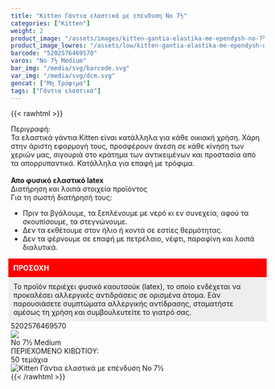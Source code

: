 ```yaml
---
title: "Kitten Γάντια ελαστικά με επένδυση Νο 7½"
categories: ["Kitten"]
weight: 2
product_image: "/assets/images/kitten-gantia-elastika-me-ependysh-no-7½.jpg"
product_image_lowres: "/assets/low/kitten-gantia-elastika-me-ependysh-no-7½.jpg"
barcode: "5202576469570"
varos: "No 7½ Medium"
bar_img: "/media/svg/barcode.svg"
var_img: "/media/svg/dcm.svg"
gencat: ["Μη Τρόφιμα"]
tags: ["Γάντια ελαστικά"]
---
```

{{< rawhtml >}}

<div class="sload210"><div class="product"><div id="sistatika">Περιγραφή:</div><div class="alltext">Τα ελαστικά γάντια Kitten είναι κατάλληλα για κάθε οικιακή χρήση. Χάρη στην άριστη εφαρμογή τους, προσφέρουν άνεση σε κάθε κίνηση των χεριών μας, σιγουριά στο κράτημα των αντικειμένων και προστασία από τα απορρυπαντικά. Κατάλληλα για επαφή με τρόφιμα.<br><br><b>Απο φυσικό ελαστικό latex</b></div><div id="loipa">Διατήρηση και λοιπά στοιχεία προϊόντος</div><div class="alltext">Για τη σωστή διατήρησή τους:<br><ul><li>Πριν τα βγάλουμε, τα ξεπλένουμε με νερό κι εν συνεχεία, αφού τα σκουπίσουμε, τα στεγνώνουμε.</li><li>Δεν τα εκθέτουμε στον ήλιο ή κοντά σε εστίες θερμότητας.</li><li>Δεν τα φέρνουμε σε επαφή με πετρέλαιο, νέφτι, παραφίνη και λοιπά διαλυτικά.</li></ul><div style="padding:10px;background:red;color:#fff;margin:0 -5px"><b>ΠΡΟΣΟΧΗ</b></div><div style="padding:10px;background:#eee;margin:0 -5px">Το προϊόν περιέχει φυσικό καουτσούκ (latex), το οποίο ενδέχεται να προκαλέσει αλλεργικές αντιδράσεις σε ορισμένα άτομα. Εάν παρουσιάσετε συμπτώματα αλλεργικής αντίδρασης, σταματήστε αμέσως τη χρήση και συμβουλευτείτε το γιατρό σας.</div></div><div id="barcode"><div id="barimage1"></div><span id="bartext">5202576469570</span></div><div id="varos"><div id="varosimage" style="margin:0"><img src="https://sites.google.com/site/sklplfiles/files/dim3.png"></div><span id="varostext">No 7½ Medium</span></div><div id="kivotio">ΠΕΡΙΕΧΟΜΕΝΟ ΚΙΒΩΤΙΟΥ:<br>50 τεμάχια</div><div class="pimg"><img alt="Kitten Γάντια ελαστικά με επένδυση Νο 7½" title="Kitten Γάντια ελαστικά με επένδυση Νο 7½" src="/assets/images/kitten-gantia-elastika-me-ependysh-no-7½.jpg"></div></div></div>
{{< /rawhtml >}}


